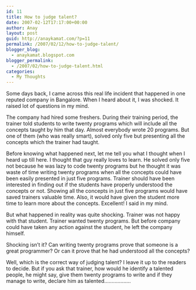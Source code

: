 ```yaml
---
id: 11
title: How to judge talent?
date: 2007-02-12T17:17:00+00:00
author: Anay
layout: post
guid: http://anaykamat.com/?p=11
permalink: /2007/02/12/how-to-judge-talent/
blogger_blog:
  - anaykamat.blogspot.com
blogger_permalink:
  - /2007/02/how-to-judge-talent.html
categories:
  - My Thoughts
---
```

Some days back, I came across this real life incident that happened in one reputed company in Bangalore. When I heard about it, I was shocked. It raised lot of questions in my mind.

The company had hired some freshers. During their training period, the trainer told students to write twenty programs which will include all the concepts taught by him that day. Almost everybody wrote 20 programs. But one of them (who was really smart), solved only five but presenting all the concepts which the trainer had taught.

Before knowing what happened next, let me tell you what I thought when I heard up till here. I thought that guy really loves to learn. He solved only five not because he was lazy to code twenty programs but he thought it was waste of time writing twenty programs when all the concepts could have been easily presented in just five programs. Trainer should have been interested in finding out if the students have properly understood the concepts or not. Showing all the concepts in just five programs would have saved trainers valuable time. Also, it would have given the student more time to learn more about the concepts. Excellent! I said in my mind.

But what happened in reality was quite shocking. Trainer was not happy with that student. Trainer wanted twenty programs. But before company could have taken any action against the student, he left the company himself.

Shocking isn&#8217;t it? Can writing twenty programs prove that someone is a great programmer? Or can it prove that he had understood all the concepts?

Well, which is the correct way of judging talent? I leave it up to the readers to decide. But if you ask that trainer, how would he identify a talented people, he might say, give them twenty programs to write and if they manage to write, declare him as talented&#8230;&#8230;&#8230;&#8230;&#8230;&#8230;